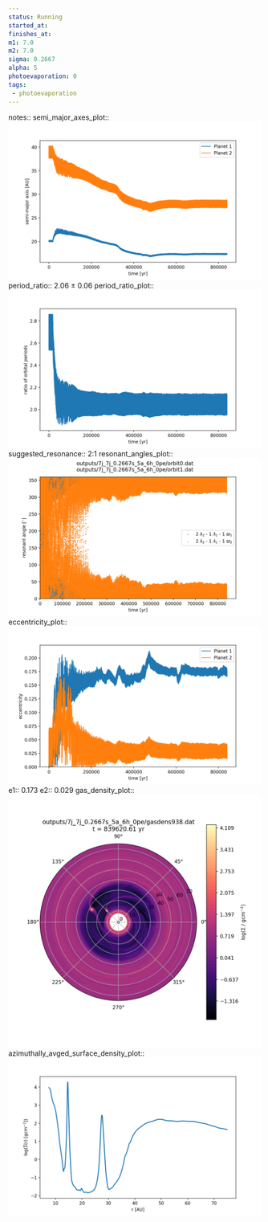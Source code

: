 ```yaml
---
status: Running
started_at:
finishes_at:
m1: 7.0
m2: 7.0
sigma: 0.2667
alpha: 5
photoevaporation: 0
tags:
 - photoevaporation
---
```


notes::
semi_major_axes_plot:: ![semi_major_axes_7j_7j_0.2667s_5a_6h_0pe.png](plots/semi_major_axes/semi_major_axes_7j_7j_0.2667s_5a_6h_0pe.png)
period_ratio:: 2.06 ± 0.06
period_ratio_plot:: ![period_ratio_7j_7j_0.2667s_5a_6h_0pe.png](plots/period_ratio/period_ratio_7j_7j_0.2667s_5a_6h_0pe.png)
suggested_resonance:: 2:1
resonant_angles_plot:: ![resonant_angles_7j_7j_0.2667s_5a_6h_0pe.png](plots/resonant_angles/resonant_angles_7j_7j_0.2667s_5a_6h_0pe.png)
eccentricity_plot:: ![eccentricity_7j_7j_0.2667s_5a_6h_0pe.png](plots/eccentricity/eccentricity_7j_7j_0.2667s_5a_6h_0pe.png)
e1:: 0.173
e2:: 0.029
gas_density_plot:: ![gas_density_7j_7j_0.2667s_5a_6h_0pe.png](plots/gas_density/gas_density_7j_7j_0.2667s_5a_6h_0pe.png)
azimuthally_avged_surface_density_plot:: ![azimuthally_avged_surface_density_7j_7j_0.2667s_5a_6h_0pe.png](plots/azimuthally_avged_surface_density/azimuthally_avged_surface_density_7j_7j_0.2667s_5a_6h_0pe.png)

